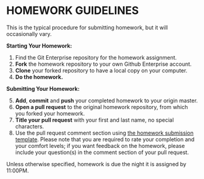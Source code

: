 # HOMEWORK GUIDELINES

This is the typical procedure for submitting homework, but it will occasionally vary.

**Starting Your Homework:**

1. Find the Git Enterprise repository for the homework assignment.
2. **Fork** the homework repository to your own Github Enterprise account.
3. **Clone** your forked repository to have a local copy on your computer.
4. **Do the homework.**

**Submitting Your Homework:**

5. **Add**, **commit** and **push** your completed homework to your origin master.
6. **Open a pull request** to the original homework repository, from which you forked your homework.
7. **Title your pull request** with your first and last name, no special characters.
8. Use the pull request comment section using [the homework submission template](https://git.generalassemb.ly/sei-nyc-phoenix/class-resources/blob/master/homework/submission-template.md). Please note that you are required to rate your completion and your comfort levels; if you want feedback on the homework, please include your question(s) in the comment section of your pull request.

Unless otherwise specified, homework is due the night it is assigned by 11:00PM.
